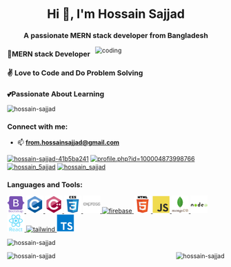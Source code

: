 <h1 align="center">Hi 👋, I'm Hossain Sajjad</h1>
<h3 align="center">A passionate MERN stack developer from Bangladesh</h3>
<img align="right" alt="coding" width="300" src="https://cdn.dribbble.com/users/1162077/screenshots/3848914/programmer.gif">
<h3 align="left">👏MERN stack Developer</h3>
<h3 align="left">✌ Love to Code and Do Problem Solving</h3>
<h3 align="left">💕Passionate About Learning</h3>


<p align="left"> <img src="https://komarev.com/ghpvc/?username=hossain-sajjad&label=Profile%20views&color=0e75b6&style=flat" alt="hossain-sajjad" /> </p>

<h3 align="left">Connect with me:</h3>

- 📫 **from.hossainsajjad@gmail.com**

<p align="left">
<a href="https://linkedin.com/in/hossain-sajjad-41b5ba241" target="blank"><img align="center" src="https://raw.githubusercontent.com/rahuldkjain/github-profile-readme-generator/master/src/images/icons/Social/linked-in-alt.svg" alt="hossain-sajjad-41b5ba241" height="30" width="40" /></a>
<a href="https://fb.com/profile.php?id=100004873998766" target="blank"><img align="center" src="https://raw.githubusercontent.com/rahuldkjain/github-profile-readme-generator/master/src/images/icons/Social/facebook.svg" alt="profile.php?id=100004873998766" height="30" width="40" /></a>
<a href="https://instagram.com/hossain_5ajjad" target="blank"><img align="center" src="https://raw.githubusercontent.com/rahuldkjain/github-profile-readme-generator/master/src/images/icons/Social/instagram.svg" alt="hossain_5ajjad" height="30" width="40" /></a>
<a href="https://codeforces.com/profile/hossain_sajjad" target="blank"><img align="center" src="https://raw.githubusercontent.com/rahuldkjain/github-profile-readme-generator/master/src/images/icons/Social/codeforces.svg" alt="hossain_sajjad" height="30" width="40" /></a>
</p>


<h3 align="left">Languages and Tools:</h3>
<p align="left"> <a href="https://getbootstrap.com" target="_blank" rel="noreferrer"> <img src="https://raw.githubusercontent.com/devicons/devicon/master/icons/bootstrap/bootstrap-plain-wordmark.svg" alt="bootstrap" width="40" height="40"/> </a> <a href="https://www.cprogramming.com/" target="_blank" rel="noreferrer"> <img src="https://raw.githubusercontent.com/devicons/devicon/master/icons/c/c-original.svg" alt="c" width="40" height="40"/> </a> <a href="https://www.w3schools.com/cpp/" target="_blank" rel="noreferrer"> <img src="https://raw.githubusercontent.com/devicons/devicon/master/icons/cplusplus/cplusplus-original.svg" alt="cplusplus" width="40" height="40"/> </a> <a href="https://www.w3schools.com/css/" target="_blank" rel="noreferrer"> <img src="https://raw.githubusercontent.com/devicons/devicon/master/icons/css3/css3-original-wordmark.svg" alt="css3" width="40" height="40"/> </a> <a href="https://expressjs.com" target="_blank" rel="noreferrer"> <img src="https://raw.githubusercontent.com/devicons/devicon/master/icons/express/express-original-wordmark.svg" alt="express" width="40" height="40"/> </a> <a href="https://firebase.google.com/" target="_blank" rel="noreferrer"> <img src="https://www.vectorlogo.zone/logos/firebase/firebase-icon.svg" alt="firebase" width="40" height="40"/> </a> <a href="https://www.w3.org/html/" target="_blank" rel="noreferrer"> <img src="https://raw.githubusercontent.com/devicons/devicon/master/icons/html5/html5-original-wordmark.svg" alt="html5" width="40" height="40"/> </a> <a href="https://developer.mozilla.org/en-US/docs/Web/JavaScript" target="_blank" rel="noreferrer"> <img src="https://raw.githubusercontent.com/devicons/devicon/master/icons/javascript/javascript-original.svg" alt="javascript" width="40" height="40"/> </a> <a href="https://www.mongodb.com/" target="_blank" rel="noreferrer"> <img src="https://raw.githubusercontent.com/devicons/devicon/master/icons/mongodb/mongodb-original-wordmark.svg" alt="mongodb" width="40" height="40"/> </a> <a href="https://nodejs.org" target="_blank" rel="noreferrer"> <img src="https://raw.githubusercontent.com/devicons/devicon/master/icons/nodejs/nodejs-original-wordmark.svg" alt="nodejs" width="40" height="40"/> </a> <a href="https://reactjs.org/" target="_blank" rel="noreferrer"> <img src="https://raw.githubusercontent.com/devicons/devicon/master/icons/react/react-original-wordmark.svg" alt="react" width="40" height="40"/> </a> <a href="https://tailwindcss.com/" target="_blank" rel="noreferrer"> <img src="https://www.vectorlogo.zone/logos/tailwindcss/tailwindcss-icon.svg" alt="tailwind" width="40" height="40"/> </a> <a href="https://www.typescriptlang.org/" target="_blank" rel="noreferrer"> <img src="https://raw.githubusercontent.com/devicons/devicon/master/icons/typescript/typescript-original.svg" alt="typescript" width="40" height="40"/> </a> </p>


<p>&nbsp;<img align="left" src="https://github-readme-stats.vercel.app/api?username=hossain-sajjad&show_icons=true&locale=en" alt="hossain-sajjad" /></p>

<p><img align="right" src="https://github-readme-stats.vercel.app/api/top-langs?username=hossain-sajjad&show_icons=true&locale=en&layout=compact" alt="hossain-sajjad" /></p>

<p><img align="left" src="https://github-readme-streak-stats.herokuapp.com/?user=hossain-sajjad&" alt="hossain-sajjad" /></p>
